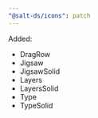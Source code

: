```yaml
---
"@salt-ds/icons": patch
---
```


Added:

- DragRow
- Jigsaw
- JigsawSolid
- Layers
- LayersSolid
- Type
- TypeSolid
